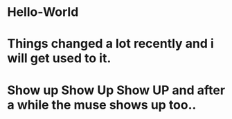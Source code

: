 # Hello-World
# Things changed a lot recently and i will get used to it.
# Show up Show Up Show UP and after a while the muse shows up too..
